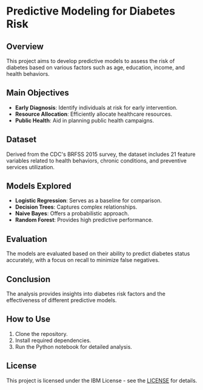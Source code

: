 # Predictive Modeling for Diabetes Risk

## Overview
This project aims to develop predictive models to assess the risk of diabetes based on various factors such as age, education, income, and health behaviors.

## Main Objectives
- **Early Diagnosis**: Identify individuals at risk for early intervention.
- **Resource Allocation**: Efficiently allocate healthcare resources.
- **Public Health**: Aid in planning public health campaigns.

## Dataset
Derived from the CDC's BRFSS 2015 survey, the dataset includes 21 feature variables related to health behaviors, chronic conditions, and preventive services utilization.

## Models Explored
- **Logistic Regression**: Serves as a baseline for comparison.
- **Decision Trees**: Captures complex relationships.
- **Naive Bayes**: Offers a probabilistic approach.
- **Random Forest**: Provides high predictive performance.

## Evaluation
The models are evaluated based on their ability to predict diabetes status accurately, with a focus on recall to minimize false negatives.

## Conclusion
The analysis provides insights into diabetes risk factors and the effectiveness of different predictive models.

## How to Use
1. Clone the repository.
2. Install required dependencies.
3. Run the Python notebook for detailed analysis.

## License
This project is licensed under the IBM License - see the [LICENSE](https://www.ibm.com/docs/en/license-metric-tool?topic=started-how-start-license-metric-tool-project) for details.
